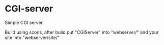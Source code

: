 # CGI-server
Simple CGI server.

Build using scons, after build put "CGIServer" into "webserver/" and your site into "webserver/site/"
